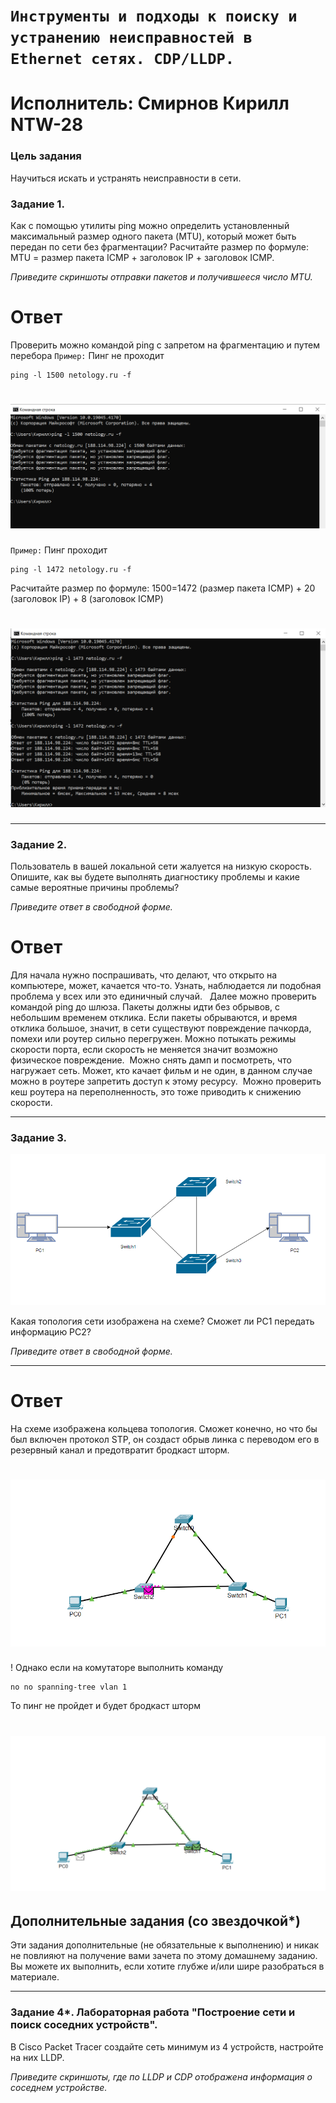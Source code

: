 # `Инструменты и подходы к поиску и устранению неисправностей в Ethernet сетях. CDP/LLDP.`

# Исполнитель: Смирнов Кирилл NTW-28

### Цель задания

Научиться искать и устранять неисправности в сети.

### Задание 1.

Как с помощью утилиты ping можно определить установленный максимальный размер одного пакета (MTU), который может быть передан по сети без фрагментации?
Расчитайте размер по формуле: MTU = размер пакета ICMP + заголовок IP + заголовок ICMP.

*Приведите скриншоты отправки пакетов и получившееся число MTU.*
# Ответ
Проверить можно командой ping c запретом на фрагментацию и путем перебора 
`Пример:` Пинг не проходит 
```console
ping -l 1500 netology.ru -f
```
# ![images1](https://github.com/LokyRUS/homework-NTW-28/blob/nevidimka/images/1.PNG)

`Пример:` Пинг проходит
```
ping -l 1472 netology.ru -f
```
Расчитайте размер по формуле: 1500=1472 (размер пакета ICMP) + 20 (заголовок IP) + 8 (заголовок ICMP)

# ![images2](https://github.com/LokyRUS/homework-NTW-28/blob/nevidimka/images/2.PNG)
---

### Задание 2.

Пользователь в вашей локальной сети жалуется на низкую скорость. Опишите, как вы будете выполнять диагностику проблемы и какие самые вероятные причины проблемы? 

*Приведите ответ в свободной форме.*

# Ответ 

Для начала нужно поспрашивать, что делают, что открыто на компьютере, может, качается что-то. Узнать, наблюдается ли подобная проблема у всех или это единичный случай.   Далее можно проверить командой ping до шлюза. Пакеты должны идти без обрывов, с небольшим временем отклика. Если пакеты обрываются, и время отклика большое, значит, в сети существуют повреждение пачкорда, помехи или роутер сильно перегружен. Можно потыкать режимы скорости порта, если скорость не меняется значит возможно физическое повреждение.  Можно снять дамп и посмотреть, что нагружает сеть. Может, кто качает фильм и не один, в данном случае можно в роутере запретить доступ к этому ресурсу. 
Можно проверить кеш роутера на переполненность, это тоже приводить к снижению скорости.

---

### Задание 3.

![](https://github.com/LokyRUS/homework-NTW-28/blob/nevidimka/images/99.PNG)

Какая топология сети изображена на схеме? Сможет ли PC1 передать информацию PC2?

*Приведите ответ в свободной форме.*

---
# Ответ
На схеме изображена кольцева топология.
Сможет конечно, но что бы был включен протокол STP, он создаст обрыв линка с переводом его в резервный канал и предотвратит бродкаст шторм. 

# ![images3](https://github.com/LokyRUS/homework-NTW-28/blob/nevidimka/images/3.PNG)

! Однако если на комутаторе выполнить команду 
```
no no spanning-tree vlan 1
```
То пинг не пройдет и будет бродкаст шторм 

# ![images4](https://github.com/LokyRUS/homework-NTW-28/blob/nevidimka/images/4.PNG)

## Дополнительные задания (со звездочкой*)

Эти задания дополнительные (не обязательные к выполнению) и никак не повлияют на получение вами зачета по этому домашнему заданию. Вы можете их выполнить, если хотите глубже и/или шире разобраться в материале.

---

### Задание 4*. Лабораторная работа "Построение сети и поиск соседних устройств".

В Cisco Packet Tracer создайте сеть минимум из 4 устройств, настройте на них LLDP.

*Приведите скриншоты, где по LLDP и CDP отображена информация о соседнем устройстве.*

